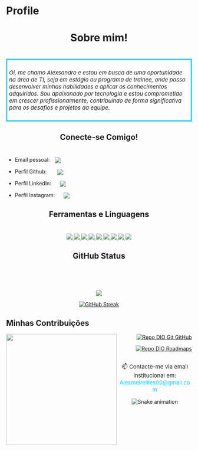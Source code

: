 # Profile

<h1 style="margin-bottom: 40px;" align="center">Sobre mim!</h1>

<div style="border: 3px solid #0acbff; padding: 10px 5px 10px 5px ;">

<p style="font-style: italic; font-size: 15px;">
Oi, me chamo Alexsandro e estou em busca de uma oportunidade na área de TI, seja em estágio ou programa de trainee, onde posso desenvolver minhas habilidades e aplicar os
conhecimentos adquiridos. Sou apaixonado por tecnologia e estou comprometido
em crescer profissionalmente, contribuindo de forma significativa para os desafios
e projetos da equipe.</p>

</div>

<h2 style="margin-bottom: 40px;"  align="center">Conecte-se Comigo!</h2>


- Email pessoal:
  <a href="mailto:alexmeirellles00@gmail.com">
  <img align="center" src="https://skillicons.dev/icons?i=gmail" style="margin-left: 10px;">
  </a>

- Perfil Github:
  <a href="https://github.com/alexprogaming">
  <img align="center" src="https://skillicons.dev/icons?i=github" style="margin-left: 25px;">
  </a>
  

- Perfil LinkedIn:
  <a href="https://www.linkedin.com/in/alexsandro-meirelles-b2b749251/">
  <img align="center" src="https://skillicons.dev/icons?i=linkedin" style="margin-left: 20px;">
  </a>

- Perfil Instagram:
  <a href="https://www.instagram.com/alee_x_/">
  <img align="center" src="https://skillicons.dev/icons?i=instagram" style="margin-left: 20px;">
  </a>



<h2 style="margin-bottom: 40px;" align="center">Ferramentas e Linguagens</h2>

<p align="center">
  <a href="https://skillicons.dev">
    <img src="https://skillicons.dev/icons?i=git" />
  </a>
  <a href="https://skillicons.dev">
    <img src="https://skillicons.dev/icons?i=github" />
  </a>
  <a href="https://skillicons.dev">
    <img src="https://skillicons.dev/icons?i=html" />
  </a>
  <a href="https://skillicons.dev">
    <img src="https://skillicons.dev/icons?i=css" />
  </a>
  <a href="https://skillicons.dev">
    <img src="https://skillicons.dev/icons?i=js" />
  </a>
  <a href="https://skillicons.dev">
    <img src="https://skillicons.dev/icons?i=ts" />
  </a>
  <a href="https://skillicons.dev">
    <img src="https://skillicons.dev/icons?i=react" />
  </a>
  <a href="https://skillicons.dev">
    <img src="https://skillicons.dev/icons?i=jquery" />
  </a>
  <a href="https://skillicons.dev">
    <img src="https://skillicons.dev/icons?i=linux" />
  </a>
</p>



<h2  align="center">GitHub Status</h2>

<p style="margin-top: 80px;" align="center">
<img loading="lazy" src="http://img.shields.io/static/v1?label=STATUS&message=EM%20DESENVOLVIMENTO&color=GREEN&style=for-the-badge"/>
</p>

<div align="center">

[![GitHub Streak](https://streak-stats.demolab.com/?user=SEUUSERNAME&theme=bear&background=000&border=30A3DC&dates=FFF)](https://git.io/streak-stats)

</div>



## Minhas Contribuições

<div >
<img height="300" align="left" src="https://myoctocat.com/assets/images/base-octocat.svg" />
</div>

<div align="right" >

[![Repo DIO Git GitHub](https://github-readme-stats.vercel.app/api/pin/?username=elidianaandrade&repo=dio-lab-open-source&bg_color=000&border_color=30A3DC&show_icons=true&icon_color=30A3DC&title_color=E94D5F&text_color=FFF)](https://github.com/elidianaandrade/dio-lab-open-source)


</div>

<div align="right" >

[![Repo DIO Roadmaps](https://github-readme-stats.vercel.app/api/pin/?username=digitalinnovationone&repo=roadmaps&bg_color=000&border_color=30A3DC&show_icons=true&icon_color=30A3DC&title_color=E94D5F&text_color=FFF)](https://github.com/digitalinnovationone/roadmaps)


</div>

<div  align="center">
<p style="font-size: 15px; margin-top: 30px;">📫 Contacte-me via email institucional em: <span style="color: #0acbff ;">Alexmeirellles00@gmail.com</span></p>
<div>

![Snake animation](https://github.com/seu-usuário-aqui/seu-usuário-aqui/blob/output/github-contribution-grid-snake.svg)



